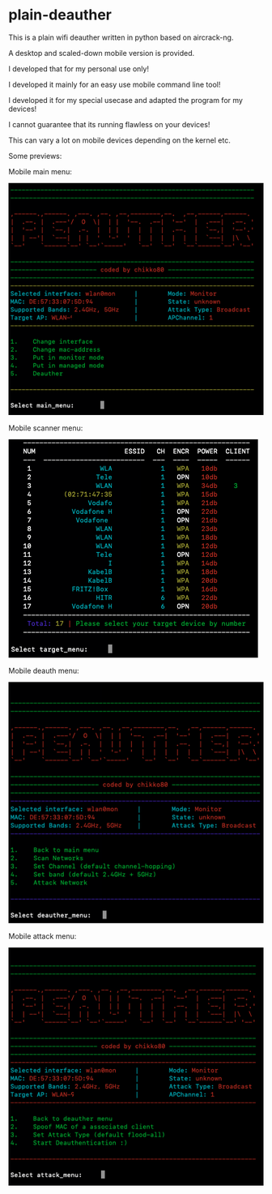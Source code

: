 # plain-deauther
This is a plain wifi deauther written in python based on aircrack-ng.

A desktop and scaled-down mobile version is provided.

I developed that for my personal use only!

I developed it mainly for an easy use mobile command line tool!

I developed it for my special usecase and adapted the program for my devices!

I cannot guarantee that its running flawless on your devices!

This can vary a lot on mobile devices depending on the kernel etc.

Some previews:

Mobile main menu:

![Alt text](src/mobilemainmenu.png?raw=true)

Mobile scanner menu:

![Alt text](src/mobilescanner.png?raw=true)

Mobile deauth menu:

![Alt text](src/mobiledeauthmenu.png?raw=true)

Mobile attack menu:

![Alt text](src/mobileattackmenu.png?raw=true)
